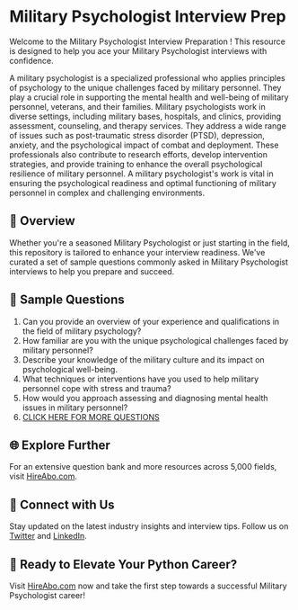 # Military Psychologist Interview Prep

Welcome to the Military Psychologist Interview Preparation ! This resource is designed to help you ace your Military Psychologist interviews with confidence.

A military psychologist is a specialized professional who applies principles of psychology to the unique challenges faced by military personnel. They play a crucial role in supporting the mental health and well-being of military personnel, veterans, and their families. Military psychologists work in diverse settings, including military bases, hospitals, and clinics, providing assessment, counseling, and therapy services. They address a wide range of issues such as post-traumatic stress disorder (PTSD), depression, anxiety, and the psychological impact of combat and deployment. These professionals also contribute to research efforts, develop intervention strategies, and provide training to enhance the overall psychological resilience of military personnel. A military psychologist's work is vital in ensuring the psychological readiness and optimal functioning of military personnel in complex and challenging environments.

## 🚀 Overview

Whether you're a seasoned Military Psychologist or just starting in the field, this repository is tailored to enhance your interview readiness. We've curated a set of sample questions commonly asked in Military Psychologist interviews to help you prepare and succeed.

## 📝 Sample Questions

1. Can you provide an overview of your experience and qualifications in the field of military psychology?
2. How familiar are you with the unique psychological challenges faced by military personnel?
3. Describe your knowledge of the military culture and its impact on psychological well-being.
4. What techniques or interventions have you used to help military personnel cope with stress and trauma?
5. How would you approach assessing and diagnosing mental health issues in military personnel?
6. [CLICK HERE FOR MORE QUESTIONS](https://hireabo.com/job/7_0_14/Military%20Psychologist)

## 🌐 Explore Further

For an extensive question bank and more resources across 5,000 fields, visit [HireAbo.com](https://www.hireabo.com).

## 📱 Connect with Us

Stay updated on the latest industry insights and interview tips. Follow us on [Twitter](https://twitter.com/hireabo) and [LinkedIn](https://www.linkedin.com/in/hire-abo-3609972a8/).

## 🚀 Ready to Elevate Your Python Career?

Visit [HireAbo.com](https://www.hireabo.com) now and take the first step towards a successful Military Psychologist career!